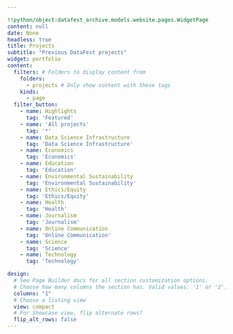 ```yaml
---

!!python/object:datafest_archive.models.website.pages.WidgetPage
content: null
date: None
headless: true
title: Projects
subtitle: "Previous DataFest projects"
widget: portfolio
content:
  filters: # Folders to display content from
    folders:
      - projects # Only show content with these tags
    kinds:
      - page
  filter_button:
    - name: Highlights
      tag: 'Featured'
    - name: 'All projects'
      tag: '*'
    - name: Data Science Infrastructure
      tag: 'Data Science Infrastructure'
    - name: Economics
      tag: 'Economics'
    - name: Education
      tag: 'Education'
    - name: Environmental Sustainability
      tag: 'Environmental Sustainability'
    - name: Ethics/Equity
      tag: 'Ethics/Equity'
    - name: Health
      tag: 'Health'
    - name: Journalism
      tag: 'Journalism'
    - name: Online Communication
      tag: 'Online Communication'
    - name: Science
      tag: 'Science'
    - name: Technology
      tag: 'Technology'

design:
  # See Page Builder docs for all section customization options.
  # Choose how many columns the section has. Valid values: '1' or '2'.
  columns: "1"
  # Choose a listing view
  view: compact
  # For Showcase view, flip alternate rows?
  flip_alt_rows: false
---
```

